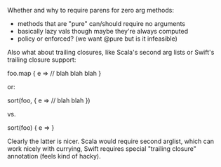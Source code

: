 Whether and why to require parens for zero arg methods:

- methods that are "pure" can/should require no arguments
- basically lazy vals though maybe they're always computed
- policy or enforced? (we want @pure but is it infeasible)

Also what about trailing closures, like Scala's second arg lists or Swift's trailing closure
support:

  foo.map { e =>
    // blah blah blah
  }

or:

  sort(foo, { e =>
    // blah blah
  })

vs.

  sort(foo) { e =>
  }

Clearly the latter is nicer. Scala would require second arglist, which can work nicely with
currying, Swift requires special "trailing closure" annotation (feels kind of hacky).
